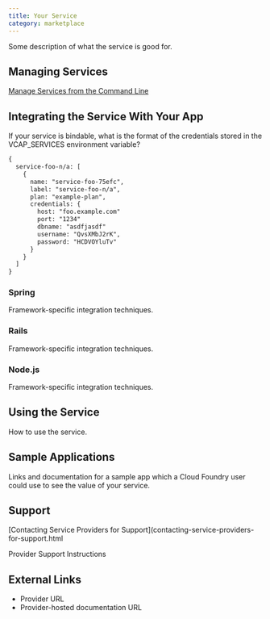 ```yaml
---
title: Your Service
category: marketplace
---
```


Some description of what the service is good for.

## <a id='managing-services'></a>Managing Services ##

[Manage Services from the Command Line](managing-services.html)

## <a id='integration'></a>Integrating the Service With Your App ###

If your service is bindable, what is the format of the credentials stored in the VCAP_SERVICES environment variable?

~~~xml
{
  service-foo-n/a: [
    {
      name: "service-foo-75efc",
      label: "service-foo-n/a",
      plan: "example-plan",
      credentials: {
        host: "foo.example.com"
        port: "1234"
        dbname: "asdfjasdf"
        username: "QvsXMbJ2rK",
        password: "HCDVOYluTv"
      }
    }
  ]
}
~~~

### Spring
Framework-specific integration techniques. 

### Rails
Framework-specific integration techniques. 

### Node.js
Framework-specific integration techniques. 

## <a id='using'></a>Using the Service ##

How to use the service.

## <a id='sample-app'></a>Sample Applications ##

Links and documentation for a sample app which a Cloud Foundry user could use to see the value of your service.

## <a id='support'></a>Support ##

[Contacting Service Providers for Support](contacting-service-providers-for-support.html

Provider Support Instructions

## <a id='external-links'></a>External Links ##

* Provider URL
* Provider-hosted documentation URL

